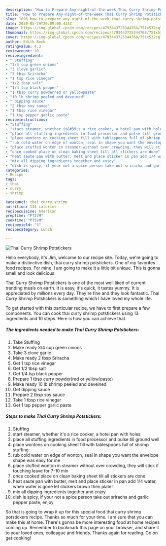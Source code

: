 ```yaml
---
description: "How to Prepare Any-night-of-the-week Thai Curry Shrimp Potstickers"
title: "How to Prepare Any-night-of-the-week Thai Curry Shrimp Potstickers"
slug: 1896-how-to-prepare-any-night-of-the-week-thai-curry-shrimp-potstickers
date: 2020-05-29T20:09:00.434Z
image: https://img-global.cpcdn.com/recipes/4793443725344768/751x532cq70/thai-curry-shrimp-potstickers-recipe-main-photo.jpg
thumbnail: https://img-global.cpcdn.com/recipes/4793443725344768/751x532cq70/thai-curry-shrimp-potstickers-recipe-main-photo.jpg
cover: https://img-global.cpcdn.com/recipes/4793443725344768/751x532cq70/thai-curry-shrimp-potstickers-recipe-main-photo.jpg
author: Edith Beck
ratingvalue: 4.3
reviewcount: 10
recipeingredient:
- " Stuffing"
- "3/4 cup green onions"
- "3 clove garlic"
- "2 tbsp Sriracha"
- "1 tsp rice vinegar"
- "1/2 tbsp salt"
- "1/4 tsp black pepper"
- "1 tbsp curry powderred or yellowpaste"
- "10 lb shrimp peeled and deveined"
- " dipping sauce"
- "2 tbsp soy sauce"
- "1 tbsp rice vinegar"
- "1 tsp pepper garlic paste"
recipeinstructions:
- "Stuffing"
- "start steamer, whether it&#39;s a rice cooker, a hotel pan with holes"
- "place all stuffing ingredients in food processor and pulse till ground well"
- "place wontons on cooking sheet fill with tablespoons full of shrimp stuffing"
- "rub cold water on edge of wonton, seal in shape you want the envelope shape was easy for me"
- "place stuffed wonton in steamer without over crowding, they will stick if touching leave for 7-10 min"
- "once cooked place on clean baking sheet till all stickers are done"
- "heat saute pan with butter, melt and place sticker in pan add 1/4 water, when water is gone let stickers brown then plate!"
- "mix all dipping ingredients together and enjoy"
- "dish is spicy, if your not a spice person take out sriracha and garlic pepper paste, enjoy"
categories:
- Recipe
tags:
- thai
- curry
- shrimp

katakunci: thai curry shrimp 
nutrition: 134 calories
recipecuisine: American
preptime: "PT22M"
cooktime: "PT52M"
recipeyield: "3"
recipecategory: Lunch

---
```



![Thai Curry Shrimp Potstickers](https://img-global.cpcdn.com/recipes/4793443725344768/751x532cq70/thai-curry-shrimp-potstickers-recipe-main-photo.jpg)

Hello everybody, it's Jim, welcome to our recipe site. Today, we're going to make a distinctive dish, thai curry shrimp potstickers. One of my favorites food recipes. For mine, I am going to make it a little bit unique. This is gonna smell and look delicious.



Thai Curry Shrimp Potstickers is one of the most well liked of current trending meals on earth. It is easy, it's quick, it tastes yummy. It is appreciated by millions every day. They're fine and they look fantastic. Thai Curry Shrimp Potstickers is something which I have loved my whole life.


To get started with this particular recipe, we have to first prepare a few components. You can cook thai curry shrimp potstickers using 13 ingredients and 10 steps. Here is how you can achieve that.

<!--inarticleads1-->

##### The ingredients needed to make Thai Curry Shrimp Potstickers:

1. Take  Stuffing
1. Make ready 3/4 cup green onions
1. Take 3 clove garlic
1. Make ready 2 tbsp Sriracha
1. Get 1 tsp rice vinegar
1. Get 1/2 tbsp salt
1. Get 1/4 tsp black pepper
1. Prepare 1 tbsp curry powder(red or yellow/paste)
1. Make ready 10 lb shrimp peeled and deveined
1. Get  dipping sauce
1. Prepare 2 tbsp soy sauce
1. Take 1 tbsp rice vinegar
1. Get 1 tsp pepper garlic paste




<!--inarticleads2-->

##### Steps to make Thai Curry Shrimp Potstickers:

1. Stuffing
1. start steamer, whether it&#39;s a rice cooker, a hotel pan with holes
1. place all stuffing ingredients in food processor and pulse till ground well
1. place wontons on cooking sheet fill with tablespoons full of shrimp stuffing
1. rub cold water on edge of wonton, seal in shape you want the envelope shape was easy for me
1. place stuffed wonton in steamer without over crowding, they will stick if touching leave for 7-10 min
1. once cooked place on clean baking sheet till all stickers are done
1. heat saute pan with butter, melt and place sticker in pan add 1/4 water, when water is gone let stickers brown then plate!
1. mix all dipping ingredients together and enjoy
1. dish is spicy, if your not a spice person take out sriracha and garlic pepper paste, enjoy




So that is going to wrap it up for this special food thai curry shrimp potstickers recipe. Thanks so much for your time. I am sure that you can make this at home. There's gonna be more interesting food at home recipes coming up. Remember to bookmark this page on your browser, and share it to your loved ones, colleague and friends. Thanks again for reading. Go on get cooking!
